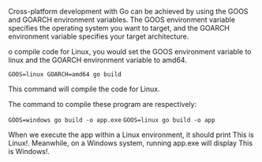 

Cross-platform development with Go can be achieved by using the GOOS and GOARCH environment variables. The GOOS environment variable specifies the operating system you want to target, and the GOARCH environment variable specifies your target architecture.

o compile code for Linux, you would set the GOOS environment variable to linux and the GOARCH environment variable to amd64.

`GOOS=linux GOARCH=amd64 go build`

This command will compile the code for Linux. 

The command to compile these program are respectively:

`GOOS=windows go build -o app.exe`
`GOOS=linux go build -o app`

When we execute the app within a Linux environment, it should print This is Linux!. Meanwhile, on a Windows system, running app.exe will display This is Windows!. 

